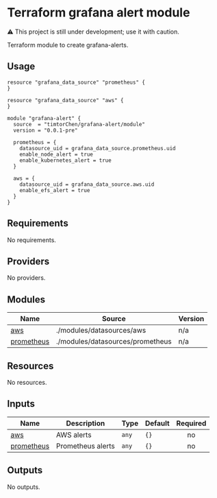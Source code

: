 # Terraform grafana alert module

⚠️ This project is still under development; use it with caution.

Terraform module to create grafana-alerts.

## Usage

```hcl
resource "grafana_data_source" "prometheus" {
}

resource "grafana_data_source" "aws" {
}

module "grafana-alert" {
  source  = "timtorChen/grafana-alert/module"
  version = "0.0.1-pre"

  prometheus = {
    datasource_uid = grafana_data_source.prometheus.uid
    enable_node_alert = true
    enable_kubernetes_alert = true
  }

  aws = {
    datasource_uid = grafana_data_source.aws.uid
    enable_efs_alert = true
  }
}
```

<!-- BEGIN_TF_DOCS -->

## Requirements

No requirements.

## Providers

No providers.

## Modules

| Name                                                              | Source                           | Version |
| ----------------------------------------------------------------- | -------------------------------- | ------- |
| <a name="module_aws"></a> [aws](#module_aws)                      | ./modules/datasources/aws        | n/a     |
| <a name="module_prometheus"></a> [prometheus](#module_prometheus) | ./modules/datasources/prometheus | n/a     |

## Resources

No resources.

## Inputs

| Name                                                            | Description       | Type  | Default | Required |
| --------------------------------------------------------------- | ----------------- | ----- | ------- | :------: |
| <a name="input_aws"></a> [aws](#input_aws)                      | AWS alerts        | `any` | `{}`    |    no    |
| <a name="input_prometheus"></a> [prometheus](#input_prometheus) | Prometheus alerts | `any` | `{}`    |    no    |

## Outputs

No outputs.

<!-- END_TF_DOCS -->
